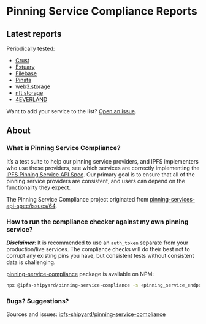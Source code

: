 <script src="./telemetry.js"></script>

# Pinning Service Compliance Reports

## Latest reports

Periodically tested:

* [Crust](./pin.crustcode.com.md)
* [Estuary](./api.estuary.tech.md)
* [Filebase](./api.filebase.io.md)
* [Pinata](./api.pinata.cloud.md)
* [web3.storage](./api.web3.storage.md)
* [nft.storage](./nft.storage.md)
* [4EVERLAND](./api.4everland.dev.md)

Want to add your service to the list? [Open an issue](https://github.com/ipfs-shipyard/pinning-service-compliance/issues/new).


## About

### What is Pinning Service Compliance?

It’s a test suite to help our pinning service providers, and IPFS implementers who use those providers, see which services are correctly implementing the [IPFS Pinning Service API Spec](https://ipfs.github.io/pinning-services-api-spec/).  Our primary goal is to ensure that all of the pinning service providers are consistent, and users can depend on the functionality they expect.

The Pinning Service Compliance project originated from [pinning-services-api-spec/issues/64](https://github.com/ipfs/pinning-services-api-spec/issues/64).

### How to run the compliance checker against my own pinning service?

***Disclaimer***: It is recommended to use an `auth_token` separate from your production/live services. The compliance checks will do their best not to corrupt any existing pins you have, but consistent tests without consistent data is challenging.

[pinning-service-compliance](https://www.npmjs.com/package/@ipfs-shipyard/pinning-service-compliance) package is available on NPM:

```bash
npx @ipfs-shipyard/pinning-service-compliance -s <pinning_service_endpoint> <auth_token>
```

### Bugs? Suggestions?

Sources and issues: [ipfs-shipyard/pinning-service-compliance](https://github.com/ipfs-shipyard/pinning-service-compliance)
